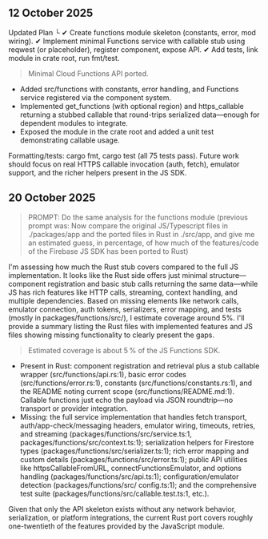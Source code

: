 ## 12 October 2025

Updated Plan
  └ ✔ Create functions module skeleton (constants, error, mod wiring).
    ✔ Implement minimal Functions service with callable stub using reqwest (or placeholder), register component, expose
      API.
    ✔ Add tests, link module in crate root, run fmt/test.

> Minimal Cloud Functions API ported.

  - Added src/functions with constants, error handling, and Functions service registered via the component system.
  - Implemented get_functions (with optional region) and https_callable returning a stubbed callable that round-trips
  serialized data—enough for dependent modules to integrate.
  - Exposed the module in the crate root and added a unit test demonstrating callable usage.

  Formatting/tests: cargo fmt, cargo test (all 75 tests pass). Future work should focus on real HTTPS callable
  invocation (auth, fetch), emulator support, and the richer helpers present in the JS SDK.

  ## 20 October 2025

  > PROMPT: Do the same analysis for the functions module (previous prompt was: Now compare the original JS/Typescript files in ./packages/app and the ported files in Rust in ./src/app, and give me an estimated guess, in percentage, of how much of the features/code of the Firebase JS SDK has been ported to Rust)

I'm assessing how much the Rust stub covers compared to the full JS implementation. It looks like the Rust side offers
  just minimal structure—component registration and basic stub calls returning the same data—while JS has rich features
  like HTTP calls, streaming, context handling, and multiple dependencies. Based on missing elements like network
  calls, emulator connection, auth tokens, serializers, error mapping, and tests (mostly in packages/functions/src/),
  I estimate coverage around 5%. I'll provide a summary listing the Rust files with implemented features and JS files
  showing missing functionality to clearly present the gaps.

> Estimated coverage is about 5 % of the JS Functions SDK.

  - Present in Rust: component registration and retrieval plus a stub callable wrapper (src/functions/api.rs:1), basic
  error codes (src/functions/error.rs:1), constants (src/functions/constants.rs:1), and the README noting current scope
  (src/functions/README.md:1). Callable functions just echo the payload via JSON roundtrip—no transport or provider
  integration.
  - Missing: the full service implementation that handles fetch transport, auth/app-check/messaging headers, emulator
  wiring, timeouts, retries, and streaming (packages/functions/src/service.ts:1, packages/functions/src/context.ts:1);
  serialization helpers for Firestore types (packages/functions/src/serializer.ts:1); rich error mapping and custom
  details (packages/functions/src/error.ts:1); public API utilities like httpsCallableFromURL, connectFunctionsEmulator,
  and options handling (packages/functions/src/api.ts:1); configuration/emulator detection (packages/functions/src/
  config.ts:1); and the comprehensive test suite (packages/functions/src/callable.test.ts:1, etc.).

  Given that only the API skeleton exists without any network behavior, serialization, or platform integrations, the
  current Rust port covers roughly one-twentieth of the features provided by the JavaScript module.